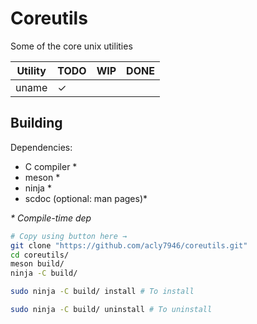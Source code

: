 # Coreutils
Some of the core unix utilities

| Utility |  TODO   |   WIP   |  DONE   |
| ------- | ------- | ------- | ------- |
| uname   | &check; |         |         |

## Building

Dependencies:
* C compiler \*
* meson \*
* ninja \*
* scdoc (optional: man pages)\*

_\* Compile-time dep_

``` sh
# Copy using button here →
git clone "https://github.com/acly7946/coreutils.git"
cd coreutils/
meson build/
ninja -C build/
```
``` sh
sudo ninja -C build/ install # To install
```
``` sh
sudo ninja -C build/ uninstall # To uninstall
```